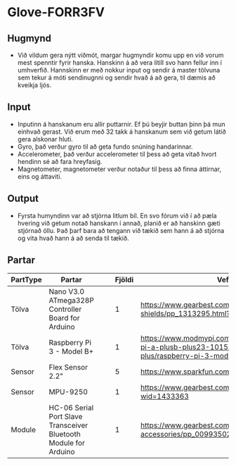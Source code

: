 # Glove-FORR3FV


## Hugmynd
* Við vildum gera nýtt víðmót, margar hugmyndir komu upp en við vorum mest spenntir fyrir hanska. Hanskinn á að vera lítill svo hann fellur inn í umhverfið. Hannskinn er með nokkur input og sendir á master tölvuna sem tekur á móti sendinugnni og sendir hvað á að gera, til dæmis að kveikja ljós.

## Input
* Inputinn á hanskanum eru allir puttarnir. Ef þú beyjir buttan þinn þá mun einhvað gerast. Við erum með 32 takk á hanskanum sem við getum látið gera alskonar hluti.
* Gyro, það verður gyro til að geta fundo snúning handarinnar.
* Accelerometer, það verður accelerometer til þess að geta vitað hvort hendinn sé að fara hreyfasig.
* Magnetometer, magnetometer verður notaður til þess að finna áttirnar, eins og áttaviti.


## Output 
* Fyrsta humyndinn var að stjórna litlum bíl. En svo fórum við í að pæla hvering við getum notað hanskann í annað, planið er að hanskinn gæti  stjórnað öllu. Það þarf bara að tengann við tækið sem hann á að stjórna og vita hvað hann á að senda til tækið.

## Partar
| ﻿PartType | Partar                                                           |   |   | Fjöldi | Vefslóð                                                                                                             |
|----------|------------------------------------------------------------------|---|---|--------|---------------------------------------------------------------------------------------------------------------------|
| Tölva    | Nano V3.0 ATmega328P Controller Board for Arduino                |   |   | 1      | https://www.gearbest.com/boards-shields/pp_1313295.html?wid=1433363                                                 |
| Tölva    | Raspberry Pi 3 - Model B+                                        |   |   | 1      | https://www.modmypi.com/raspberry-pi/raspberry-pi-a-plusb-plus23-1015/rpi3-model-b-plus/raspberry-pi-3-model-b-plus |
| Sensor   | Flex Sensor 2.2"                                                 |   |   | 5      | https://www.sparkfun.com/products/10264                                                                             |
| Sensor   | MPU-9250                                                         |   |   | 1      | https://www.gearbest.com/sensors/pp_244846.html?wid=1433363                                                         |
| Module   | HC-06 Serial Port Slave Transceiver Bluetooth Module for Arduino |   |   | 1      | https://www.gearbest.com/other-accessories/pp_009935025230.html?wid=1433363                                         |
